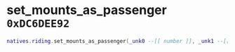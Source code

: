 # set_mounts_as_passenger `0xDC6DEE92`

```lua
natives.riding.set_mounts_as_passenger(_unk0 --[[ number ]], _unk1 --[[ number ]])
```